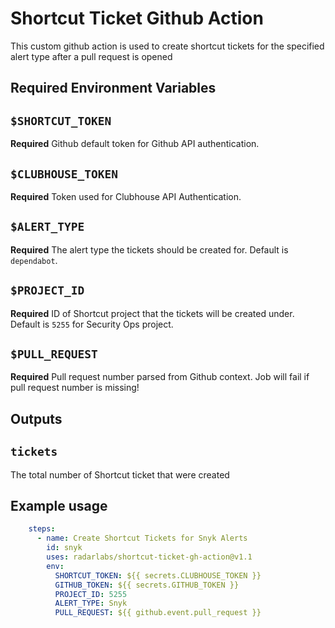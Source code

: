 # Shortcut Ticket Github Action
This custom github action is used to create shortcut tickets for the specified alert type after a pull request is opened

## Required Environment Variables

## `$SHORTCUT_TOKEN`

**Required** Github default token for Github API authentication.

## `$CLUBHOUSE_TOKEN`

**Required** Token used for Clubhouse API Authentication.

## `$ALERT_TYPE`

**Required** The alert type the tickets should be created for. Default is `dependabot`.


## `$PROJECT_ID`

**Required** ID of Shortcut project that the tickets will be created under. Default is `5255` for Security Ops project.

## `$PULL_REQUEST`

**Required** Pull request number parsed from Github context. Job will fail if pull request number is missing!


## Outputs

## `tickets`

The total number of Shortcut ticket that were created

## Example usage

```yaml
    steps:
      - name: Create Shortcut Tickets for Snyk Alerts
        id: snyk
        uses: radarlabs/shortcut-ticket-gh-action@v1.1
        env:
          SHORTCUT_TOKEN: ${{ secrets.CLUBHOUSE_TOKEN }}
          GITHUB_TOKEN: ${{ secrets.GITHUB_TOKEN }}
          PROJECT_ID: 5255
          ALERT_TYPE: Snyk
          PULL_REQUEST: ${{ github.event.pull_request }}
```
